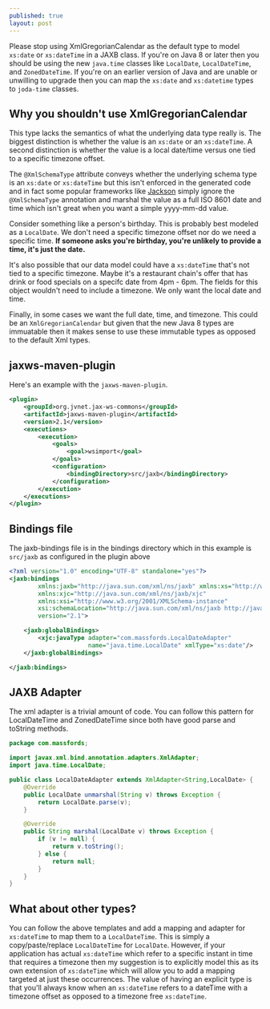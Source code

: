 ```yaml
---
published: true
layout: post
---
```

Please stop using XmlGregorianCalendar as the default type to model `xs:date` or `xs:dateTime` in a JAXB class. If you're on Java 8 or later then you should be using the new `java.time` classes like `LocalDate`, `LocalDateTime`, and `ZonedDateTime`. If you're on an earlier version of Java and are unable or unwilling to upgrade then you can map the `xs:date` and `xs:datetime` types to `joda-time` classes. 

## Why you shouldn't use XmlGregorianCalendar
This type lacks the semantics of what the underlying data type really is. The biggest distinction is whether the value is an `xs:date` or an `xs:dateTime`. A second distinction is whether the value is a local date/time versus one tied to a specific timezone offset. 

The `@XmlSchemaType` attribute conveys whether the underlying schema type is an `xs:date` or `xs:dateTime` but this isn't enforced in the generated code and in fact some popular frameworks like [Jackson](http://wiki.fasterxml.com/JacksonJAXBAnnotations) simply ignore the `@XmlSchemaType` annotation and marshal the value as a full ISO 8601 date and time which isn't great when you want a simple yyyy-mm-dd value.

Consider something like a person's birthday. This is probably best modeled as a `LocalDate`. We don't need a specific timezone offset nor do we need a specific time. **If someone asks you're birthday, you're unlikely to provide a time, it's just the date.**

It's also possible that our data model could have a `xs:dateTime` that's not tied to a specific timezone. Maybe it's a restaurant chain's offer that has drink or food specials on a specifc date from 4pm - 6pm. The fields for this object wouldn't need to include a timezone. We only want the local date and time.

Finally, in some cases we want the full date, time, and timezone. This could be an `XmlGregorianCalendar` but given that the new Java 8 types are immuatable then it makes sense to use these immutable types as opposed to the default Xml types.

## jaxws-maven-plugin

Here's an example with the `jaxws-maven-plugin`.

```xml
<plugin>
    <groupId>org.jvnet.jax-ws-commons</groupId>
    <artifactId>jaxws-maven-plugin</artifactId>
    <version>2.1</version>
    <executions>
        <execution>
            <goals>
                <goal>wsimport</goal>
            </goals>
            <configuration>
                <bindingDirectory>src/jaxb</bindingDirectory>
            </configuration>
        </execution>
    </executions>
</plugin>
```

## Bindings file

The jaxb-bindings file is in the bindings directory which in this example is `src/jaxb` as configured in the plugin above

```xml
<?xml version="1.0" encoding="UTF-8" standalone="yes"?>
<jaxb:bindings
        xmlns:jaxb="http://java.sun.com/xml/ns/jaxb" xmlns:xs="http://www.w3.org/2001/XMLSchema"
        xmlns:xjc="http://java.sun.com/xml/ns/jaxb/xjc"
        xmlns:xsi="http://www.w3.org/2001/XMLSchema-instance"
        xsi:schemaLocation="http://java.sun.com/xml/ns/jaxb http://java.sun.com/xml/ns/jaxb/bindingschema_2_0.xsd"
        version="2.1">

    <jaxb:globalBindings>
        <xjc:javaType adapter="com.massfords.LocalDateAdapter"
                      name="java.time.LocalDate" xmlType="xs:date"/>
    </jaxb:globalBindings>

</jaxb:bindings>
```

## JAXB Adapter

The xml adapter is a trivial amount of code. You can follow this pattern for LocalDateTime and ZonedDateTime since both have good parse and toString methods.

```java
package com.massfords;

import javax.xml.bind.annotation.adapters.XmlAdapter;
import java.time.LocalDate;

public class LocalDateAdapter extends XmlAdapter<String,LocalDate> {
    @Override
    public LocalDate unmarshal(String v) throws Exception {
        return LocalDate.parse(v);
    }

    @Override
    public String marshal(LocalDate v) throws Exception {
        if (v != null) {
            return v.toString();
        } else {
            return null;
        }
    }
}
```

## What about other types?

You can follow the above templates and add a mapping and adapter for `xs:dateTime` to map them to a `LocalDateTime`. This is simply a copy/paste/replace 
`LocalDateTime` for  `LocalDate`. However, if your application has actual `xs:dateTime` which refer to a specific instant in time that requires a timezone then my suggestion is to explicitly model this as its own extension of `xs:dateTime` which will allow you to add a mapping targeted at just these occurrences. The value of having an explicit type is that you'll always know when an `xs:dateTime` refers to a dateTime with a timezone offset as opposed to a timezone free `xs:dateTime`.

